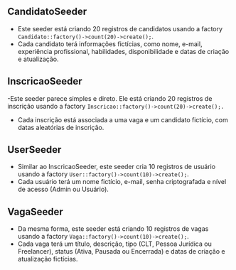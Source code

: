 ## CandidatoSeeder

- Este seeder está criando 20 registros de candidatos usando a factory `Candidato::factory()->count(20)->create();`.
- Cada candidato terá informações fictícias, como nome, e-mail, experiência profissional, habilidades, disponibilidade e datas de criação e atualização.

## InscricaoSeeder

-Este seeder parece simples e direto. Ele está criando 20 registros de inscrição usando a factory `Inscricao::factory()->count(20)->create();.`
- Cada inscrição está associada a uma vaga e um candidato fictício, com datas aleatórias de inscrição.

## UserSeeder

- Similar ao InscricaoSeeder, este seeder cria 10 registros de usuário usando a factory `User::factory()->count(10)->create();`.
-  Cada usuário terá um nome fictício, e-mail, senha criptografada e nível de acesso (Admin ou Usuário).

## VagaSeeder

- Da mesma forma, este seeder está criando 10 registros de vagas usando a factory `Vaga::factory()->count(10)->create();`.
- Cada vaga terá um título, descrição, tipo (CLT, Pessoa Jurídica ou Freelancer), status (Ativa, Pausada ou Encerrada) e datas de criação e atualização fictícias.